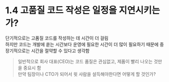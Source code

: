# 1.4 고품질 코드 작성은 일정을 지연시키는가?

단기적으로는 고품질 코드를 작성하는 데 시간이 더 걸림  
하지만 코드는 개발에 쏟는 시간보다 운영에 필요한 시간이 더 많이 필요하기 때문에 중장기적으로는 시간을 절약할 수 있다고 생각함  

> 일반적으로 회사 대표(CEO)는 코드 품질은 관심없고, 제품이 빨리 나오는 것만을 중요시 함  
> 만약 팀장이나 CTO가 되어서 윗 사람을 설득해야한다면 어떻게 할 것인가?  
